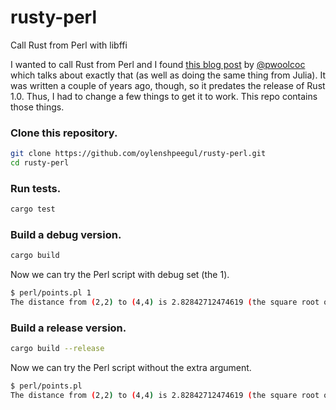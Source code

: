 # rusty-perl
Call Rust from Perl with libffi

I wanted to call Rust from Perl and I found [this blog post](http://paul.woolcock.us/posts/rust-perl-julia-ffi.html) by [@pwoolcoc](https://github.com/pwoolcoc) which talks about exactly that (as well as doing the same thing from Julia). It was written a couple of years ago, though, so it predates the release of Rust 1.0. Thus, I had to change a few things to get it to work. This repo contains those things.

### Clone this repository.

```bash
git clone https://github.com/oylenshpeegul/rusty-perl.git
cd rusty-perl
```

### Run tests.

```bash
cargo test
```

### Build a debug version.

```bash
cargo build
```

Now we can try the Perl script with debug set (the 1).

```bash
$ perl/points.pl 1
The distance from (2,2) to (4,4) is 2.82842712474619 (the square root of 8).
```

### Build a release version.

```bash
cargo build --release
```

Now we can try the Perl script without the extra argument.

```bash
$ perl/points.pl
The distance from (2,2) to (4,4) is 2.82842712474619 (the square root of 8).
```
